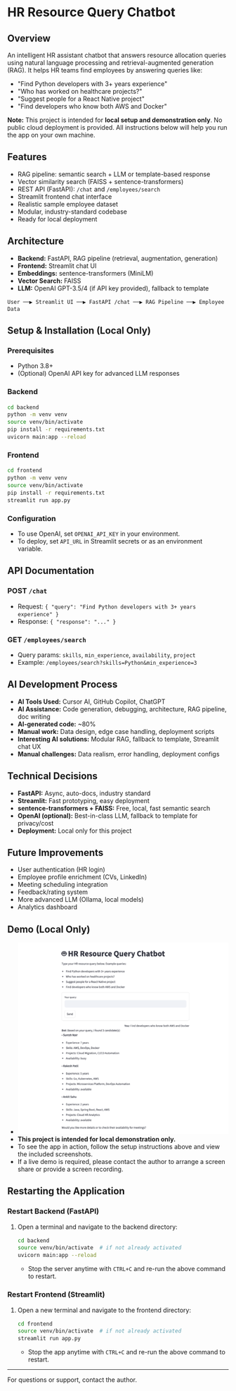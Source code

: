 # HR Resource Query Chatbot

## Overview
An intelligent HR assistant chatbot that answers resource allocation queries using natural language processing and retrieval-augmented generation (RAG). It helps HR teams find employees by answering queries like:
- "Find Python developers with 3+ years experience"
- "Who has worked on healthcare projects?"
- "Suggest people for a React Native project"
- "Find developers who know both AWS and Docker"

**Note:** This project is intended for **local setup and demonstration only**. No public cloud deployment is provided. All instructions below will help you run the app on your own machine.

## Features
- RAG pipeline: semantic search + LLM or template-based response
- Vector similarity search (FAISS + sentence-transformers)
- REST API (FastAPI): `/chat` and `/employees/search`
- Streamlit frontend chat interface
- Realistic sample employee dataset
- Modular, industry-standard codebase
- Ready for local deployment

## Architecture
- **Backend:** FastAPI, RAG pipeline (retrieval, augmentation, generation)
- **Frontend:** Streamlit chat UI
- **Embeddings:** sentence-transformers (MiniLM)
- **Vector Search:** FAISS
- **LLM:** OpenAI GPT-3.5/4 (if API key provided), fallback to template

```
User ──▶ Streamlit UI ──▶ FastAPI /chat ──▶ RAG Pipeline ──▶ Employee Data
```

## Setup & Installation (Local Only)

### Prerequisites
- Python 3.8+
- (Optional) OpenAI API key for advanced LLM responses

### Backend
```bash
cd backend
python -m venv venv
source venv/bin/activate
pip install -r requirements.txt
uvicorn main:app --reload
```

### Frontend
```bash
cd frontend
python -m venv venv
source venv/bin/activate
pip install -r requirements.txt
streamlit run app.py
```

### Configuration
- To use OpenAI, set `OPENAI_API_KEY` in your environment.
- To deploy, set `API_URL` in Streamlit secrets or as an environment variable.

## API Documentation

### POST `/chat`
- Request: `{ "query": "Find Python developers with 3+ years experience" }`
- Response: `{ "response": "..." }`

### GET `/employees/search`
- Query params: `skills`, `min_experience`, `availability`, `project`
- Example: `/employees/search?skills=Python&min_experience=3`

## AI Development Process
- **AI Tools Used:** Cursor AI, GitHub Copilot, ChatGPT
- **AI Assistance:** Code generation, debugging, architecture, RAG pipeline, doc writing
- **AI-generated code:** ~80%
- **Manual work:** Data design, edge case handling, deployment scripts
- **Interesting AI solutions:** Modular RAG, fallback to template, Streamlit chat UX
- **Manual challenges:** Data realism, error handling, deployment configs

## Technical Decisions
- **FastAPI:** Async, auto-docs, industry standard
- **Streamlit:** Fast prototyping, easy deployment
- **sentence-transformers + FAISS:** Free, local, fast semantic search
- **OpenAI (optional):** Best-in-class LLM, fallback to template for privacy/cost
- **Deployment:** Local only for this project

## Future Improvements
- User authentication (HR login)
- Employee profile enrichment (CVs, LinkedIn)
- Meeting scheduling integration
- Feedback/rating system
- More advanced LLM (Ollama, local models)
- Analytics dashboard

## Demo (Local Only)
- ![Screenshot](demo_screenshot.png)
- **This project is intended for local demonstration only.**
- To see the app in action, follow the setup instructions above and view the included screenshots.
- If a live demo is required, please contact the author to arrange a screen share or provide a screen recording.

## Restarting the Application

### Restart Backend (FastAPI)
1. Open a terminal and navigate to the backend directory:
   ```bash
   cd backend
   source venv/bin/activate  # if not already activated
   uvicorn main:app --reload
   ```
   - Stop the server anytime with `CTRL+C` and re-run the above command to restart.

### Restart Frontend (Streamlit)
1. Open a new terminal and navigate to the frontend directory:
   ```bash
   cd frontend
   source venv/bin/activate  # if not already activated
   streamlit run app.py
   ```
   - Stop the app anytime with `CTRL+C` and re-run the above command to restart.

---
For questions or support, contact the author. 

